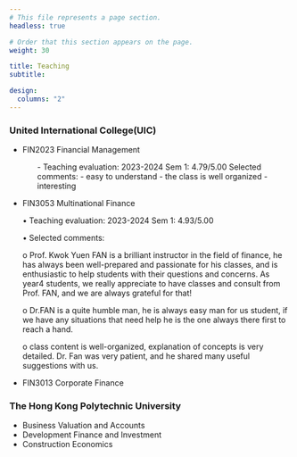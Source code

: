 ```yaml
---
# This file represents a page section.
headless: true

# Order that this section appears on the page.
weight: 30

title: Teaching
subtitle:

design:
  columns: "2"
---
```


### United International College(UIC)

- FIN2023 Financial Management
<div style="padding-left:50px" class="text-muted exp-meta"> - Teaching evaluation: 2023-2024 Sem 1: 4.79/5.00
Selected comments:
- easy to understand
- the class is well organized
- interesting</div>

- FIN3053 Multinational Finance

  •	Teaching evaluation: 2023-2024 Sem 1: 4.93/5.00
  
  •	Selected comments:
  
    o	Prof. Kwok Yuen FAN is a brilliant instructor in the field of finance, he has always been well-prepared and passionate for his classes, and is enthusiastic to help students with their questions and concerns. As year4 students, we really appreciate to have classes and consult from Prof. FAN, and we are always grateful for that!
	
    o	Dr.FAN is a quite humble man, he is always easy man for us student, if we have any situations that need help he is the one always there first to reach a hand.
	
    o	class content is well-organized, explanation of concepts is very detailed. Dr. Fan was very patient, and he shared many useful suggestions with us.
	
- FIN3013 Corporate Finance

### The Hong Kong Polytechnic University

- Business Valuation and Accounts
- Development Finance and Investment
- Construction Economics
